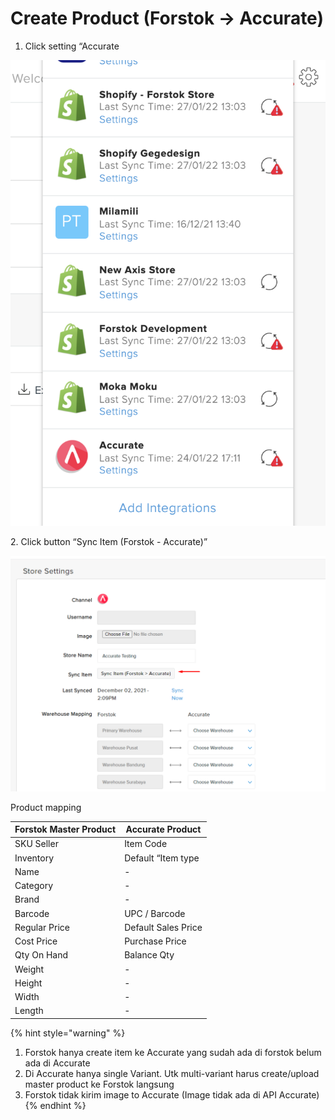# Create Product (Forstok → Accurate)

1. Click setting “Accurate

![](<../../../.gitbook/assets/Screen Shot 2022-01-27 at 1.06.34 PM.png>)

2\. Click button “Sync Item (Forstok - Accurate)”

![](<../../../.gitbook/assets/image (443).png>)

Product mapping&#x20;

| Forstok Master Product | Accurate Product    |
| ---------------------- | ------------------- |
| SKU Seller             | Item Code           |
| Inventory              | Default “Item type  |
| Name                   | -                   |
| Category               | -                   |
| Brand                  | -                   |
| Barcode                | UPC / Barcode       |
| Regular Price          | Default Sales Price |
| Cost Price             | Purchase Price      |
| Qty On Hand            | Balance Qty         |
| Weight                 | -                   |
| Height                 | -                   |
| Width                  | -                   |
| Length                 | -                   |

{% hint style="warning" %}
1. Forstok hanya create item ke Accurate yang sudah ada di forstok belum ada di Accurate
2. Di Accurate hanya single Variant. Utk multi-variant harus create/upload master product ke Forstok langsung
3. Forstok tidak kirim image to Accurate (Image tidak ada di API Accurate)
{% endhint %}
